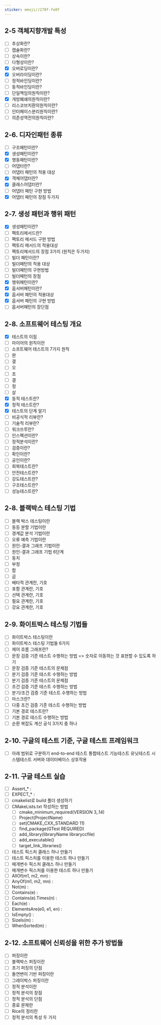 ```yaml
---
sticker: emoji//270f-fe0f
---
```

## 2-5 객체지향개발 특성
- [ ] 추상화란?
- [ ] 캡슐화란?
- [ ] 상속이란?
- [ ] 다형성이란?
- [x] 오버로딩이란?
- [x] 오버라이딩이란?
- [ ] 정적바인딩이란?
- [ ] 동적바인딩이란?
- [ ] 단일책임의원칙이란?
- [x] 개방폐쇄의원칙이란?
- [ ] 리스코브치환의원칙이란?
- [ ] 인터페이스분리원칙이란?
- [ ] 의존성역전의원칙이란?
## 2-6. 디자인패턴 종류
- [ ] 구조패턴이란?
- [x] 생성패턴이란?
- [x] 행동패턴이란?
- [ ] 어댑터란?
- [ ] 어댑터 패턴의 적용 대상
- [x] 객체어댑터란?
- [x] 클래스어댑터란?
- [ ] 어댑터 패턴 구현 방법
- [x] 어댑터 패턴의 장점 두가지
## 2-7. 생성 패턴과 행위 패턴
- [x] 생성패턴이란?
- [ ] 팩토리메서드란?
- [ ] 팩토리 메서드 구현 방법
- [ ] 팩토리 메서드의 적용대상
- [ ] 팩토리메서드의 장점 3가지 (원칙은 두가지)
- [ ] 빌더 패턴이란?
- [ ] 빌더패턴의 적용 대상
- [ ] 빌더패턴의 구현방법
- [ ] 빌더패턴의 장점
- [x] 행위패턴이란?
- [x] 옵서버패턴이란?
- [x] 옵서버 패턴의 적용대상
- [x] 옵서버 패턴의 구현 방법
- [ ] 옵서버패턴의 장단점

## 2-8. 소프트웨어 테스팅 개요
- [x] 테스트의 이점
- [ ] 마이어의 원칙이란
- [ ] 소프트웨어 테스트의 7가지 원칙
- [ ] 완
- [ ] 결
- [ ] 오
- [ ] 초
- [ ] 결
- [ ] 정
- [ ] 살
- [x] 동적 테스트란?
- [x] 정적 테스트란?
- [x] 테스트의 단계 알기
- [ ] 비공식적 리뷰란?
- [ ] 기술적 리뷰란?
- [ ] 워크쓰루란?
- [ ] 인스펙션이란?
- [ ] 정적분석이란?
- [ ] 검증이란?
- [ ] 확인이란?
- [ ] 공인이란?
- [ ] 회복테스트란?
- [ ] 안전테스트란?
- [ ] 강도테스트란?
- [ ] 구조테스트란?
- [ ] 성능테스트란?
## 2-8. 블랙박스 테스팅 기법
- [ ] 블랙 박스 테스팅이란
- [ ] 동등 분할 기법이란
- [ ] 경계값 분석 기법이란
- [ ] 오류 예측 기법이란
- [ ] 원인-결과 그래프 기법이란
- [ ] 원인-결과 그래프 기법 6단계
- [ ] 동치
- [ ] 부정
- [ ] 합
- [ ] 곱
- [ ] 배타적 관계란, 기호
- [ ] 포함 관계란, 기호
- [ ] 선택 관계란, 기호
- [ ] 필요 관계란, 기호
- [ ] 강요 관계란, 기호

## 2-9. 화이트박스 테스팅 기법들
- [ ] 화이트박스 테스팅이란
- [ ] 화이트박스 테스팅 기법들 6가지
- [ ] 제어 흐름 그래프란?
- [ ] 문장 검증 기준 테스트 수행하는 방법 => 숫자로 이동하는 것 표현할 수 있도록 하기
- [ ] 문장 검증 기준 테스트의 문제점
- [ ] 분기 검증 기준 테스트 수행하는 방법
- [ ] 분기 검증 기준 테스트의 문제점
- [ ] 조건 검증 기준 테스트 수행하는 방법
- [ ] 분기/조건 검증 기준 테스트 수행하는 방법
- [ ] 마스크란?
- [ ] 다중 조건 검증 기준 테스트 수행하는 방법
- [ ] 기본 경로 테스트란?
- [ ] 기본 경로 테스트 수행하는 방법
- [ ] 순환 복잡도 계산 공식 3가지 중 하나
## 2-10. 구글의 테스트 기준, 구글 테스트 프레임워크

- [ ] 아래 범위로 구분하기
end-to-end 테스트
통합테스트
기능테스트
유닛테스트
시스템테스트
서버와 데이터베이스 상호작용

## 2-11. 구글 테스트 실습
- [ ] Assert_* : 
- [ ] EXPECT_* : 
- [ ] cmakelist로 build 폴더 생성하기
- [ ] CMakeLists.txt 작성하는 방법
	- [ ] cmake_minimum_required(VERSION 3,.14)
	- [ ] Project(ProjectName)
	- [ ] set(CMAKE_CXX_STANDARD 11)
	- [ ] find_package(GTest REQUIRED)
	- [ ] add_library(libraryName libraryccfile)
	- [ ] add_executable() 
	- [ ] target_link_libraries()
- [ ] 테스트 픽스처 클래스 하나 만들기
- [ ] 테스트 픽스처를 이용한 테스트 하나 만들기
- [ ] 매개변수 픽스처 클래스 하나 만들기
- [ ] 매개변수 픽스처를 이용한 테스트 하나 만들기
- [ ] AllOf(m1, m2, mn) : 
- [ ] AnyOf(m1, m2, mn) : 
- [ ] Not(m) : 
- [ ] Contains(e) : 
- [ ] Contains(e).Times(n) : 
- [ ] Each(e) : 
- [ ] ElementsAre(e0, e1, en) : 
- [ ] IsEmpty() : 
- [ ] SizeIs(m) : 
- [ ] WhenSorted(m) : 
## 2-12. 소프트웨어 신뢰성을 위한 추가 방법들
- [ ] 퍼징이란
- [ ] 블랙박스 퍼징이란
- [ ] 초기 퍼징의 단점
- [ ] 돌연변이 기반 퍼징이란
- [ ] 그레이박스 퍼징이란
- [ ] 정적 분석이란
- [ ] 정적 분석의 장점
- [ ] 정적 분석의 단점
- [ ] 종료 문제란
- [ ] Rice의 정리란
- [ ] 정적 분석의 특성 두 가지